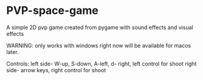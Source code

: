 # PVP-space-game
A simple 2D pvp game created from pygame with sound effects and visual effects 

WARNING:
only works with windows right now will be available for macos later.

Controls:
left side- W-up, S-down, A-left, d- right, left control for shoot
right side- arrow keys, right control for shoot
